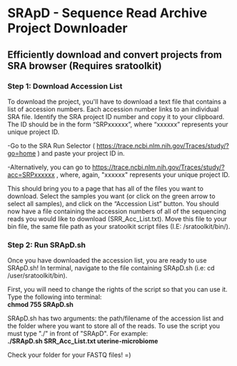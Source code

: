 # SRApD - Sequence Read Archive Project Downloader
## Efficiently download and convert projects from SRA browser (Requires sratoolkit)

### Step 1: Download Accession List

To download the project, you'll have to download a text file that contains a list of accession numbers. Each accession number links to an individual SRA file. Identify the SRA project ID number and copy it to your clipboard. The ID should be in the form “SRPxxxxxx”, where “xxxxxx” represents your unique project ID. 

-Go to the SRA Run Selector ( https://trace.ncbi.nlm.nih.gov/Traces/study/?go=home ) and paste your project ID in. 

-Alternatively, you can go to https://trace.ncbi.nlm.nih.gov/Traces/study/?acc=SRPxxxxxx , where, again, "xxxxxx" represents your unique project ID. 

This should bring you to a page that has all of the files you want to download. Select the samples you want (or click on the green arrow to select all samples), and click on the “Accession List” button. You should now have a file containing the accession numbers of all of the sequencing reads you would like to download (SRR_Acc_List.txt). Move this file to your bin file, the same file path as your sratoolkit script files (I.E: /sratoolkit/bin/). 

### Step 2: Run SRApD.sh

Once you have downloaded the accession list, you are ready to use SRApD.sh! In terminal, navigate to the file containing SRApD.sh (i.e: cd /user/sratoolkit/bin).

First, you will need to change the rights of the script so that you can use it. Type the following into terminal: <br />
<b>chmod 755 SRApD.sh </b><br />

SRApD.sh has two arguments: the path/filename of the accession list and the folder where you want to store all of the reads. To use the script you must type "./" in front of "SRApD". For example: <br />
<b>./SRApD.sh SRR_Acc_List.txt uterine-microbiome </b><br />

Check your folder for your FASTQ files! =) 
